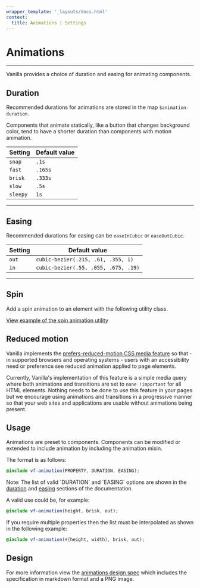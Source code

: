 ```yaml
---
wrapper_template: '_layouts/docs.html'
context:
  title: Animations | Settings
---
```


# Animations

<hr>

Vanilla provides a choice of duration and easing for animating components.

## Duration

Recommended durations for animations are stored in the map `$animation-duration`.

Components that animate statically, like a button that changes background
color, tend to have a shorter duration than components with motion
animation.

| Setting  | Default value |
| -------- | ------------- |
| `snap`   | `.1s`         |
| `fast`   | `.165s`       |
| `brisk`  | `.333s`       |
| `slow`   | `.5s`         |
| `sleepy` | `1s`          |

<hr>

## Easing

Recommended durations for easing can be `easeInCubic` or `easeOutCubic`.

| Setting | Default value                        |
| ------- | ------------------------------------ |
| `out`   | `cubic-bezier(.215, .61, .355, 1)`   |
| `in`    | `cubic-bezier(.55, .055, .675, .19)` |

<hr>

## Spin

Add a spin animation to an element with the following utility class.

<div class="embedded-example"><a href="/docs/examples/utilities/animations/spin/" class="js-example">
View example of the spin animation utility
</a></div>

## Reduced motion

Vanilla implements the [prefers-reduced-motion CSS media feature](https://developer.mozilla.org/en-US/docs/Web/CSS/@media/prefers-reduced-motion) so that - in supported browsers and operating systems - users with an accessibility need or preference see reduced animation applied to page elements.

Currently, Vanilla's implementation of this feature is a simple media query where both animations and transitions are set to `none !important` for all HTML elements. Nothing needs to be done to use this feature in your pages but we encourage using animations and transitions in a progressive manner so that your web sites and applications are usable without animations being present.

## Usage

Animations are preset to components. Components can be modified or extended to
include animation by including the animation mixin.

The format is as follows:

```scss
@include vf-animation(PROPERTY, DURATION, EASING);
```

<div class="p-notification--information">
  <p class="p-notification__response">
    <span class="p-notification__status">Note:</span> The list of valid `DURATION` and `EASING` options are shown in the <a href="#duration">duration</a> and <a href="#easing">easing</a> sections of the documentation.
  </p>
</div>

A valid use could be, for example:

```scss
@include vf-animation(height, brisk, out);
```

If you require multiple properties then the list must be interpolated as shown in the following example:

```scss
@include vf-animation(#{height, width}, brisk, out);
```

## Design

For more information view the [animations design spec](https://github.com/canonical-web-and-design/design-vanilla-framework/tree/main/Animations) which includes the specification in markdown format and a PNG image.
